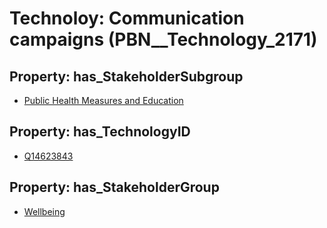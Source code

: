 # Technoloy: __Communication campaigns__ (PBN__Technology_2171)

## Property: has_StakeholderSubgroup

* [Public Health Measures and Education](PBN__TechSubgroup_47)

## Property: has_TechnologyID

* [Q14623843](Q14623843)

## Property: has_StakeholderGroup

* [Wellbeing](PBN__TechGroup_2)

